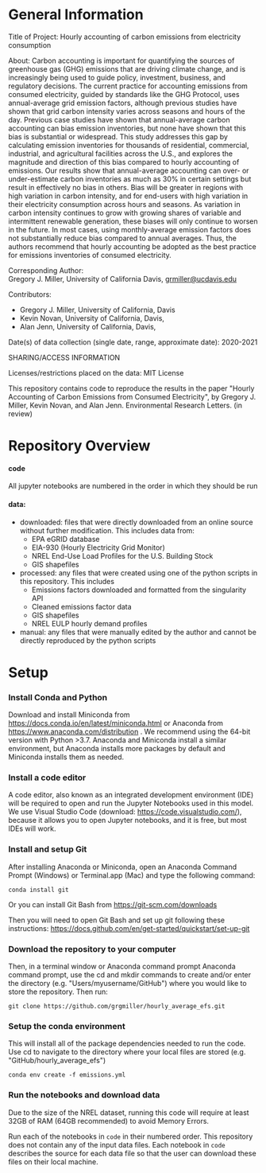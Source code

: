 # General Information

Title of Project: Hourly accounting of carbon emissions from electricity consumption

About: Carbon accounting is important for quantifying the sources of greenhouse gas (GHG) emissions that are driving climate change, and is increasingly being used to guide policy, investment, business, and regulatory decisions. The current practice for accounting emissions from consumed electricity, guided by standards like the GHG Protocol, uses annual-average grid emission factors, although previous studies have shown that grid carbon intensity varies across seasons and hours of the day. Previous case studies have shown that annual-average carbon accounting can bias emission inventories, but none have shown that this bias is substantial or widespread. This study addresses this gap by calculating emission inventories for thousands of residential, commercial, industrial, and agricultural facilities across the U.S., and explores the magnitude and direction of this bias compared to hourly accounting of emissions. Our results show that annual-average accounting can over- or under-estimate carbon inventories as much as 30% in certain settings but result in effectively no bias in others. Bias will be greater in regions with high variation in carbon intensity, and for end-users with high variation in their electricity consumption across hours and seasons.  As variation in carbon intensity continues to grow with growing shares of variable and intermittent renewable generation, these biases will only continue to worsen in the future. In most cases, using monthly-average emission factors does not substantially reduce bias compared to annual averages. Thus, the authors recommend that hourly accounting be adopted as the best practice for emissions inventories of consumed electricity.   


Corresponding Author:  
  Gregory J. Miller, University of California Davis, grmiller@ucdavis.edu

Contributors:

- Gregory J. Miller, University of California, Davis
- Kevin Novan, University of California, Davis,
- Alan Jenn, University of California, Davis, 

Date(s) of data collection (single date, range, approximate date): 2020-2021

SHARING/ACCESS INFORMATION

Licenses/restrictions placed on the data: MIT License

This repository contains code to reproduce the results in the paper "Hourly Accounting of Carbon Emissions from Consumed Electricity", by Gregory J. Miller, Kevin Novan, and Alan Jenn. Environmental Research Letters. (in review)


# Repository Overview

#### code
All jupyter notebooks are numbered in the order in which they should be run

#### data:
- downloaded:  files that were directly downloaded from an online source without further modification. This includes data from:
  - EPA eGRID database
  - EIA-930 (Hourly Electricity Grid Monitor)
  - NREL End-Use Load Profiles for the U.S. Building Stock
  - GIS shapefiles
- processed: any files that were created using one of the python scripts in this repository. This includes
  - Emissions factors downloaded and formatted from the singularity API
  - Cleaned emissions factor data
  - GIS shapefiles
  - NREL EULP hourly demand profiles
- manual: any files that were manually edited by the author and cannot be directly reproduced by the python scripts

# Setup
### Install Conda and Python
Download and install Miniconda from https://docs.conda.io/en/latest/miniconda.html or Anaconda from https://www.anaconda.com/distribution . We recommend using the 64-bit version with Python >3.7. Anaconda and Miniconda install a similar environment, but Anaconda installs more packages by default and Miniconda installs them as needed.
### Install a code editor 
A code editor, also known as an integrated development environment (IDE) will be required to open and run the Jupyter Notebooks used in this model. We use Visual Studio Code (download: https://code.visualstudio.com/), because it allows you to open Jupyter notebooks, and it is free, but most IDEs will work.
### Install and setup Git
After installing Anaconda or Miniconda, open an Anaconda Command Prompt (Windows) or Terminal.app (Mac) and type the following command:

```
conda install git
```

Or you can install Git Bash from https://git-scm.com/downloads

Then you will need to open Git Bash and set up git following these instructions: https://docs.github.com/en/get-started/quickstart/set-up-git

### Download the repository to your computer

Then, in a terminal window or Anaconda command prompt Anaconda command prompt, use the cd and mkdir commands to create and/or enter the directory (e.g. "Users/myusername/GitHub") where you would like to store the repository. Then run:

```
git clone https://github.com/grgmiller/hourly_average_efs.git
```

### Setup the conda environment

This will install all of the package dependencies needed to run the code. Use cd to navigate to the directory where your local files are stored (e.g. "GitHub/hourly_average_efs")

```
conda env create -f emissions.yml
```

### Run the notebooks and download data

Due to the size of the NREL dataset, running this code will require at least 32GB of RAM (64GB recommended) to avoid Memory Errors.

Run each of the notebooks in `code` in their numbered order. This repository does not contain any of the input data files. Each notebook in `code` describes the source for each data file so that the user can download these files on their local machine. 